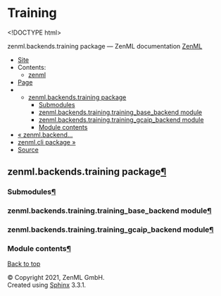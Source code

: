 # Training

&lt;!DOCTYPE html&gt;

zenml.backends.training package — ZenML documentation  [ZenML](https://github.com/zenml-io/zenml/tree/0a1978e479aead878d2bc01aeba00118c228e379/docs/sphinx_docs/_build/html/index.html)

*  [Site](https://github.com/zenml-io/zenml/tree/0a1978e479aead878d2bc01aeba00118c228e379/docs/sphinx_docs/_build/html/index.html)
  * Contents:
    * [zenml](https://github.com/zenml-io/zenml/tree/0a1978e479aead878d2bc01aeba00118c228e379/docs/sphinx_docs/_build/html/modules.html)
*  [Page](zenml.backends.training.md)
  * * [zenml.backends.training package](zenml.backends.training.md)
      * [Submodules](zenml.backends.training.md#submodules)
      * [zenml.backends.training.training\_base\_backend module](zenml.backends.training.md#zenml-backends-training-training-base-backend-module)
      * [zenml.backends.training.training\_gcaip\_backend module](zenml.backends.training.md#zenml-backends-training-training-gcaip-backend-module)
      * [Module contents](zenml.backends.training.md#module-contents)
* [ « zenml.backend...](zenml.backends.processing.md)
* [ zenml.cli package »](../zenml.cli.md)
*  [Source](https://github.com/zenml-io/zenml/tree/0a1978e479aead878d2bc01aeba00118c228e379/docs/sphinx_docs/_build/html/_sources/zenml.backends.training.rst.txt)

## zenml.backends.training package[¶](zenml.backends.training.md#zenml-backends-training-package)

### Submodules[¶](zenml.backends.training.md#submodules)

### zenml.backends.training.training\_base\_backend module[¶](zenml.backends.training.md#zenml-backends-training-training-base-backend-module)

### zenml.backends.training.training\_gcaip\_backend module[¶](zenml.backends.training.md#zenml-backends-training-training-gcaip-backend-module)

### Module contents[¶](zenml.backends.training.md#module-contents)

 [Back to top](zenml.backends.training.md)

 © Copyright 2021, ZenML GmbH.  
 Created using [Sphinx](http://sphinx-doc.org/) 3.3.1.  


